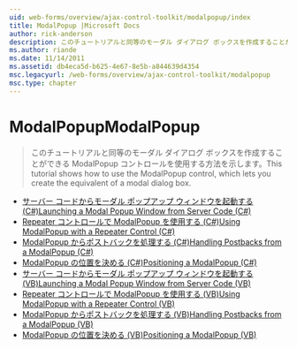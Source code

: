 ```yaml
---
uid: web-forms/overview/ajax-control-toolkit/modalpopup/index
title: ModalPopup |Microsoft Docs
author: rick-anderson
description: このチュートリアルと同等のモーダル ダイアログ ボックスを作成することができる ModalPopup コントロールを使用する方法を示します。
ms.author: riande
ms.date: 11/14/2011
ms.assetid: db4eca5d-b625-4e67-8e5b-a844639d4354
msc.legacyurl: /web-forms/overview/ajax-control-toolkit/modalpopup
msc.type: chapter
---
```

<a name="modalpopup"></a><span data-ttu-id="3ebb3-103">ModalPopup</span><span class="sxs-lookup"><span data-stu-id="3ebb3-103">ModalPopup</span></span>
====================
> <span data-ttu-id="3ebb3-104">このチュートリアルと同等のモーダル ダイアログ ボックスを作成することができる ModalPopup コントロールを使用する方法を示します。</span><span class="sxs-lookup"><span data-stu-id="3ebb3-104">This tutorial shows how to use the ModalPopup control, which lets you create the equivalent of a modal dialog box.</span></span>


- [<span data-ttu-id="3ebb3-105">サーバー コードからモーダル ポップアップ ウィンドウを起動する (C#)</span><span class="sxs-lookup"><span data-stu-id="3ebb3-105">Launching a Modal Popup Window from Server Code (C#)</span></span>](launching-a-modal-popup-window-from-server-code-cs.md)
- [<span data-ttu-id="3ebb3-106">Repeater コントロールで ModalPopup を使用する (C#)</span><span class="sxs-lookup"><span data-stu-id="3ebb3-106">Using ModalPopup with a Repeater Control (C#)</span></span>](using-modalpopup-with-a-repeater-control-cs.md)
- [<span data-ttu-id="3ebb3-107">ModalPopup からポストバックを処理する (C#)</span><span class="sxs-lookup"><span data-stu-id="3ebb3-107">Handling Postbacks from a ModalPopup (C#)</span></span>](handling-postbacks-from-a-modalpopup-cs.md)
- [<span data-ttu-id="3ebb3-108">ModalPopup の位置を決める (C#)</span><span class="sxs-lookup"><span data-stu-id="3ebb3-108">Positioning a ModalPopup (C#)</span></span>](positioning-a-modalpopup-cs.md)
- [<span data-ttu-id="3ebb3-109">サーバー コードからモーダル ポップアップ ウィンドウを起動する (VB)</span><span class="sxs-lookup"><span data-stu-id="3ebb3-109">Launching a Modal Popup Window from Server Code (VB)</span></span>](launching-a-modal-popup-window-from-server-code-vb.md)
- [<span data-ttu-id="3ebb3-110">Repeater コントロールで ModalPopup を使用する (VB)</span><span class="sxs-lookup"><span data-stu-id="3ebb3-110">Using ModalPopup with a Repeater Control (VB)</span></span>](using-modalpopup-with-a-repeater-control-vb.md)
- [<span data-ttu-id="3ebb3-111">ModalPopup からポストバックを処理する (VB)</span><span class="sxs-lookup"><span data-stu-id="3ebb3-111">Handling Postbacks from a ModalPopup (VB)</span></span>](handling-postbacks-from-a-modalpopup-vb.md)
- [<span data-ttu-id="3ebb3-112">ModalPopup の位置を決める (VB)</span><span class="sxs-lookup"><span data-stu-id="3ebb3-112">Positioning a ModalPopup (VB)</span></span>](positioning-a-modalpopup-vb.md)
